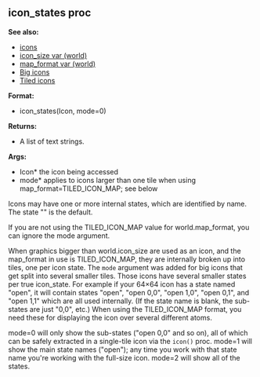 ## icon_states proc
**See also:**
*   [icons](/DM/icon)
*   [icon_size var (world)](/world/var/icon_size)
*   [map_format var (world)](/world/var/map_format)
*   [Big icons](/%7Bnotes%7D/big-icons)
*   [Tiled icons](/%7Bnotes%7D/tiled-icons)
<!-- -->
**Format:**
*   icon_states(Icon, mode=0)
<!-- -->
**Returns:**
*   A list of text strings.
<!-- -->
**Args:**
*   Icon* the icon being accessed
*   mode* applies to icons larger than one tile when using
    map_format=TILED_ICON_MAP; see below


Icons may have one or more internal states, which are
identified by name. The state \"\" is the default. 

If you are
not using the TILED_ICON_MAP value for world.map_format, you can ignore
the mode argument. 

When graphics bigger than world.icon_size
are used as an icon, and the map_format in use is TILED_ICON_MAP, they
are internally broken up into tiles, one per icon state. The `mode`
argument was added for big icons that get split into several smaller
tiles. Those icons have several smaller states per true icon_state. For
example if your 64×64 icon has a state named \"open\", it will contain
states \"open\", \"open 0,0\", \"open 1,0\", \"open 0,1\", and \"open
1,1\" which are all used internally. (If the state name is blank, the
sub-states are just \"0,0\", etc.) When using the TILED_ICON_MAP format,
you need these for displaying the icon over several different atoms.


mode=0 will only show the sub-states (\"open 0,0\" and so on),
all of which can be safely extracted in a single-tile icon via the
`icon()` proc. mode=1 will show the main state names (\"open\"); any
time you work with that state name you\'re working with the full-size
icon. mode=2 will show all of the states.